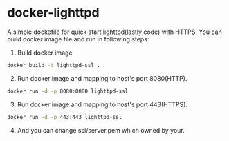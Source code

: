 # docker-lighttpd
A simple dockefile for quick start lighttpd(lastly code) with HTTPS.
You can build docker image file and run in following steps:
1. Build docker image
```bash
docker build -t lighttpd-ssl .
```
2. Run docker image and mapping to host's port 8080(HTTP).
```bash
docker run -d -p 8080:8080 lighttpd-ssl
```
3. Run docker image and mapping to host's port 443(HTTPS).
```bash
docker run -d -p 443:443 lighttpd-ssl
```
4. And you can change ssl/server.pem  which owned by your. 